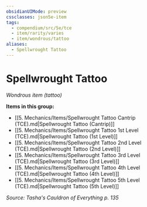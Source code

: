 ```yaml
---
obsidianUIMode: preview
cssclasses: json5e-item
tags:
  - compendium/src/5e/tce
  - item/rarity/varies
  - item/wondrous/tattoo
aliases:
  - Spellwrought Tattoo
---
```

# Spellwrought Tattoo
*Wondrous item (tattoo)*  


**Items in this group:**

- [[5. Mechanics/Items/Spellwrought Tattoo Cantrip (TCE).md\|Spellwrought Tattoo (Cantrip)]]
- [[5. Mechanics/Items/Spellwrought Tattoo 1st Level (TCE).md\|Spellwrought Tattoo (1st Level)]]
- [[5. Mechanics/Items/Spellwrought Tattoo 2nd Level (TCE).md\|Spellwrought Tattoo (2nd Level)]]
- [[5. Mechanics/Items/Spellwrought Tattoo 3rd Level (TCE).md\|Spellwrought Tattoo (3rd Level)]]
- [[5. Mechanics/Items/Spellwrought Tattoo 4th Level (TCE).md\|Spellwrought Tattoo (4th Level)]]
- [[5. Mechanics/Items/Spellwrought Tattoo 5th Level (TCE).md\|Spellwrought Tattoo (5th Level)]]

*Source: Tasha's Cauldron of Everything p. 135*
